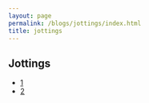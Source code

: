 ```yaml
---
layout: page
permalink: /blogs/jottings/index.html
title: jottings
---
```


## Jottings

- [1](https://Peiyuan-Wang.github.io/blogs/jottings/1)
- [2](https://Peiyuan-Wang.github.io/blogs/jottings/2)
